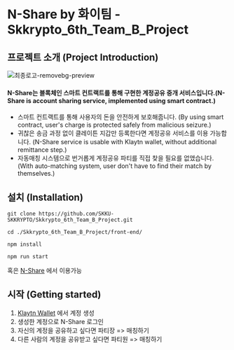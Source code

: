 # N-Share by 화이팀 - Skkrypto_6th_Team_B_Project

## 프로젝트 소개 (Project Introduction)
![최종로고-removebg-preview](https://user-images.githubusercontent.com/64328412/100838233-6ef1d700-34b5-11eb-9e6c-af9fbcb50901.png)
#### N-Share는 블록체인 스마트 컨트랙트를 통해 구현한 계정공유 중개 서비스입니다.(N-Share is account sharing service, implemented using smart contract.)

+ 스마트 컨트랙트를 통해 사용자의 돈을 안전하게 보호해줍니다.
(By using smart contract, user's charge is protected safely from malicious seizure.)
+ 귀찮은 송금 과정 없이 클레이튼 지갑만 등록한다면 계정공유 서비스를 이용 가능합니다. 
(N-Share service is usable with Klaytn wallet, without additional remittance step.)
+ 자동매칭 시스템으로 번거롭게 계정공유 파티를 직접 찾을 필요를 없앴습니다. 
(With auto-matching system, user don't have to find their match by themselves.)

## 설치 (Installation)
```
git clone https://github.com/SKKU-SKKRYPTO/Skkrypto_6th_Team_B_Project.git

cd ./Skkrypto_6th_Team_B_Project/front-end/

npm install

npm run start
```

혹은 [N-Share](https://skku-skkrypto.github.io/Skkrypto_6th_Team_B_Project/) 에서 이용가능

## 시작 (Getting started)

1. [Klaytn Wallet](https://baobab.wallet.klaytn.com/) 에서 계정 생성
2. 생성한 계정으로 N-Share 로그인
3. 자신의 계정을 공유하고 싶다면 파티장 => 매칭하기
4. 다른 사람의 계정을 공유받고 싶다면 파티원 => 매칭하기